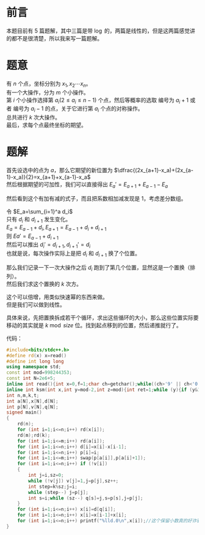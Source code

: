 # 前言

本题目前有 $5$ 篇题解，其中三篇是带 $\log$ 的，两篇是线性的，但是这两篇感觉讲的都不是很清楚，所以我来写一篇题解。  

# 题意

有 $n$ 个点，坐标分别为 $x_1,x_2\cdots x_n$。  
有一个大操作，分为 $m$ 个小操作。  
第 $i$ 个小操作选择第 $a_i(2\le a_i \le n-1)$ 个点，然后等概率的选取 编号为 $a_i+1$ 或者 编号为 $a_i-1$ 的点，关于它进行第 $a_i$ 个点的对称操作。  
总共进行 $k$ 次大操作。  
最后，求每个点最终坐标的期望。

# 题解
首先设选中的点为 $a$，那么它期望的新位置为 $\dfrac{(2x_{a+1}-x_a)+(2x_{a-1}-x_a)}{2}=x_{a+1}+x_{a-1}-x_a$  
然后根据期望的可加性，我们可以直接得出 $E_a'=E_{a+1}+E_{a-1}-E_a$  

然后看到这个有加有减的式子，而且把系数相加减发现是 $1$，考虑差分数组。  

令 $E_a=\sum_{i=1}^a d_i$  
只有 $d_i$ 和 $d_{i+1}$ 发生变化。  
$E_{a}=E_{a-1}+d_i,E_{a+1}=E_{a-1}+d_i+d_{i+1}$  
则 $Ea'=E_{a-1}+d_{i+1}$   
然后可以推出 $d_i'=d_{i+1},d_{i+1}'=d_i$  
也就是说，每次操作实际上是把 $d_i$ 和 $d_{i+1}$ 换了个位置。  

那么我们记录一下一次大操作之后 $d_i$ 跑到了第几个位置，显然这是一个置换（排列）。  
然后我们求这个置换的 $k$ 次方。 

这个可以倍增，用类似快速幂的东西来做。  
但是我们可以做到线性。  

具体来说，先把置换拆成若干个循环，求出这些循环的大小，那么这些位置实际要移动的其实就是 $k \bmod size$ 位。找到起点移到的位置，然后递推就行了。

代码：
```cpp
#include<bits/stdc++.h>
#define rd(x) x=read()
#define int long long
using namespace std;
const int mod=998244353;
const int N=2e6+5;
inline int read(){int x=0,f=1;char ch=getchar();while((ch>'9' || ch<'0')){if(ch=='-') f=-1;ch=getchar();}while('0'<=ch && ch<='9') x=x*10+(ch^48),ch=getchar();return x*f;}
inline int ksm(int x,int y=mod-2,int z=mod){int ret=1;while (y){if (y&1) ret=ret*x%mod;x=x*x%mod;y>>=1;}return ret;}
int n,m,k,t;
int a[N],x[N],d[N];
int p[N],v[N],q[N];
signed main()
{
    rd(n);
    for (int i=1;i<=n;i++) rd(x[i]);
    rd(m);rd(k);
    for (int i=1;i<=m;i++) rd(a[i]);
    for (int i=1;i<=n;i++) d[i]=x[i]-x[i-1];
    for (int i=1;i<=n;i++) p[i]=i;
    for (int i=1;i<=m;i++) swap(p[a[i]],p[a[i]+1]);
    for (int i=1;i<=n;i++) if (!v[i])
    {
        int j=i,sz=0;
        while (!v[j]) v[j]=1,j=p[j],sz++;
        int step=k%sz;j=i;
        while (step--) j=p[j];
        int s=i;while (sz--) q[s]=j,s=p[s],j=p[j];
    }
    for (int i=1;i<=n;i++) x[i]=d[q[i]];
    for (int i=1;i<=n;i++) x[i]=x[i-1]+x[i];
    for (int i=1;i<=n;i++) printf("%lld.0\n",x[i]);//这个保留小数真的好诈骗好无聊啊
}
```